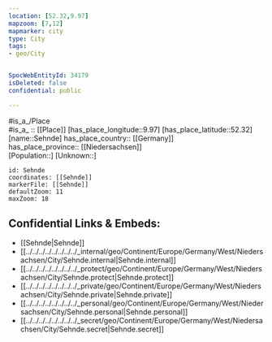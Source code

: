 ```yaml
---
location: [52.32,9.97] 
mapzoom: [7,12] 
mapmarker: city 
type: City
tags:
- geo/City


SpocWebEntityId: 34179
isDeleted: false
confidential: public

---
```

#is_a_/Place  
#is_a_ :: [[Place]] 
[has_place_longitude::9.97] 
[has_place_latitude::52.32] 
[name::Sehnde] 
has_place_country:: [[Germany]]  
has_place_province:: [[Niedersachsen]]  
[Population::] 
[Unknown::] 


```leaflet
id: Sehnde
coordinates: [[Sehnde]] 
markerFile: [[Sehnde]] 
defaultZoom: 11 
maxZoom: 18
```


## Confidential Links & Embeds: 
- [[Sehnde|Sehnde]]  
- [[../../../../../../../../_internal/geo/Continent/Europe/Germany/West/Niedersachsen/City/Sehnde.internal|Sehnde.internal]] 
- [[../../../../../../../../_protect/geo/Continent/Europe/Germany/West/Niedersachsen/City/Sehnde.protect|Sehnde.protect]] 
- [[../../../../../../../../_private/geo/Continent/Europe/Germany/West/Niedersachsen/City/Sehnde.private|Sehnde.private]] 
- [[../../../../../../../../_personal/geo/Continent/Europe/Germany/West/Niedersachsen/City/Sehnde.personal|Sehnde.personal]] 
- [[../../../../../../../../_secret/geo/Continent/Europe/Germany/West/Niedersachsen/City/Sehnde.secret|Sehnde.secret]] 
